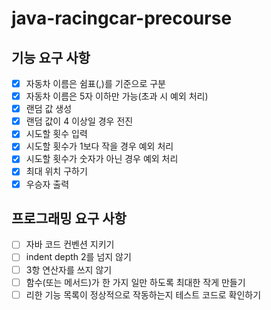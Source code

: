 # java-racingcar-precourse
## 기능 요구 사항
- [x] 자동차 이름은 쉼표(,)를 기준으로 구분
- [x] 자동차 이름은 5자 이하만 가능(초과 시 예외 처리)
- [x] 랜덤 값 생성
- [x] 랜덤 값이 4 이상일 경우 전진
- [x] 시도할 횟수 입력
- [x] 시도할 횟수가 1보다 작을 경우 예외 처리
- [x] 시도할 횟수가 숫자가 아닌 경우 예외 처리
- [x] 최대 위치 구하기
- [x] 우승자 출력

## 프로그래밍 요구 사항
- [ ] 자바 코드 컨벤션 지키기
- [ ] indent depth 2를 넘지 않기
- [ ] 3항 연산자를 쓰지 않기
- [ ] 함수(또는 메서드)가 한 가지 일만 하도록 최대한 작게 만들기
- [ ] 리한 기능 목록이 정상적으로 작동하는지 테스트 코드로 확인하기
